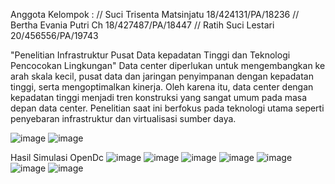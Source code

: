 Anggota Kelompok :
// Suci Trisenta Matsinjatu 		18/424131/PA/18236
// Bertha Evania Putri Ch			18/427487/PA/18447
// Ratih Suci Lestari 				20/456556/PA/19743

"Penelitian Infrastruktur Pusat Data kepadatan Tinggi dan Teknologi Pencocokan Lingkungan"
Data center diperlukan untuk  mengembangkan ke arah skala kecil, pusat data dan jaringan penyimpanan dengan kepadatan tinggi, serta mengoptimalkan kinerja.
Oleh karena itu, data center dengan kepadatan tinggi menjadi tren konstruksi yang sangat umum pada masa depan data center. 
Penelitian saat ini berfokus pada teknologi utama seperti penyebaran infrastruktur dan virtualisasi sumber daya.

![image](https://user-images.githubusercontent.com/95851548/194369401-d89e46b4-ecb8-419b-b47c-03c71928324c.png)
![image](https://user-images.githubusercontent.com/95851548/194369500-4a842b4b-a370-49c1-8060-ef3d909a8e07.png)

Hasil Simulasi OpenDc
![image](https://user-images.githubusercontent.com/95851548/194369682-6c1e786d-0405-4d30-aee3-1dda3e32014f.png)
![image](https://user-images.githubusercontent.com/95851548/194369735-641bd5cf-9012-486a-a396-505a76b170c6.png)
![image](https://user-images.githubusercontent.com/95851548/194369762-dc5c320d-a56a-4ee9-bcd9-6f90afdbe8b7.png)
![image](https://user-images.githubusercontent.com/95851548/194369788-ce301cfc-a0b9-4567-b0ed-4c92b9cf9247.png)
![image](https://user-images.githubusercontent.com/95851548/194369810-9fc4d436-5aa0-43f4-9c9f-f7035d2010b2.png)
![image](https://user-images.githubusercontent.com/95851548/194369832-9d0d1a91-1ac3-4bd0-a2f2-281ff402e823.png)
![image](https://user-images.githubusercontent.com/95851548/194369859-729ad2bb-c553-4a4f-ba99-ad6cc6ba92a7.png)

